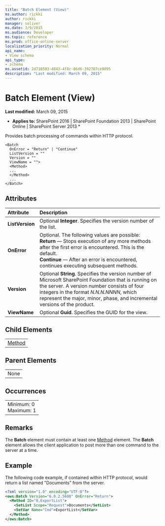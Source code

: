 ```yaml
---
title: "Batch Element (View)"
ms.author: rickki
author: rickki
manager: soliver
ms.date: 3/9/2015
ms.audience: Developer
ms.topic: reference
ms.prod: office-online-server
localization_priority: Normal
api_name:
- View schema
api_type:
- schema
ms.assetid: 2d716503-4843-4f8c-86d6-392707ce9095
description: "Last modified: March 09, 2015"
---
```


# Batch Element (View)

 **Last modified:** March 09, 2015 
  
 * **Applies to:** SharePoint 2016 | SharePoint Foundation 2013 | SharePoint Online | SharePoint Server 2013 * 
  
Provides batch processing of commands within HTTP protocol.
  
```
<Batch
  OnError = "Return" | "Continue"
  ListVersion = ""
  Version = ""
  ViewName = "">
  <Method>
  ...
  </Method>
  ...
</Batch>
```

## Attributes

|**Attribute**|**Description**|
|:-----|:-----|
|**ListVersion** <br/> |Optional **Integer**. Specifies the version number of the list.  <br/> |
|**OnError** <br/> | Optional. The following values are possible:  <br/> **Return** — Stops execution of any more methods after the first error is encountered. This is the default.  <br/> **Continue** — After an error is encountered, continues executing subsequent methods.  <br/> |
|**Version** <br/> |Optional **String**. Specifies the version number of Microsoft SharePoint Foundation that is running on the server. A version number consists of four integers in the format  _N.N.N.NNNN_, which represent the major, minor, phase, and incremental versions of the product.  <br/> |
|**ViewName** <br/> |Optional **Guid**. Specifies the GUID for the view.  <br/> |
   
## Child Elements

||
|:-----|
|[Method](method-element-view.md)|
   
## Parent Elements

||
|:-----|
|None |
   
## Occurrences

||
|:-----|
|Minimum: 0  <br/> Maximum: 1  <br/> |
   
## Remarks

The **Batch** element must contain at least one [Method](method-element-view.md) element. The **Batch** element allows the client application to post more than one command to the server at a time. 
  
## Example

The following code example, if contained within HTTP protocol, would return a list named "Documents" from the server.
  
```XML
<?xml version="1.0" encoding="UTF-8"?>
<ows:Batch Version="6.0.2.5608" OnError="Return">
  <Method ID="0,ExportList">
    <SetList Scope="Request">Documents</SetList>
    <SetVar Name="Cmd">ExportList</SetVar>
  </Method> 
</ows:Batch>
```



